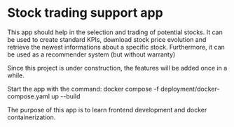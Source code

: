 # Stock trading support app

This app should help in the selection and trading of potential stocks.
It can be used to create standard KPIs, download stock price evolution
and retrieve the newest informations about a specific stock. 
Furthermore, it can be used as a recommender system (but without warranty)

Since this project is under construction, the features will be added once in a while.

Start the app with the command:
    docker compose -f deployment/docker-compose.yaml up --build

The purpose of this app is to learn frontend development and docker containerization.